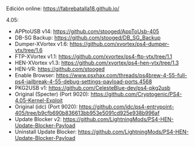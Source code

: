 Edición online: https://fabrebatalla18.github.io/

4.05:
- APPtoUSB v14: https://github.com/stooged/AppToUsb-405
- DB-SG Backup: https://github.com/stooged/DB_SG_Backup
- Dumper-XVortex v1.6: https://github.com/xvortex/ps4-dumper-vtx/tree/1.6
- FTP-XVortex v1.1: https://github.com/xvortex/ps4-ftp-vtx/tree/1.1
- HEN-XVortex v1.3: https://github.com/xvortex/ps4-hen-vtx/tree/1.3
- HEN-VR: https://github.com/stooged
- Enable Browser: https://www.psxhax.com/threads/ps4brew-4-55-full-ps4-jailbreak-4-55-debug-settings-payload-ports.4568
- PKG2USB v1: https://github.com/CelesteBlue-dev/ps4-pkg2usb
- Original (Specter) (Port 9020): https://github.com/Cryptogenic/PS4-4.05-Kernel-Exploit
- Original (idc) (Port 9020): https://github.com/idc/ps4-entrypoint-405/tree/b9cfb690b836613bb953e5091cd925e938b996af
- Update Blocker v2: https://github.com/LightningMods/PS4-HEN-Update-Blocker-Payload
- Uninstall Update Blocker: https://github.com/LightningMods/PS4-HEN-Update-Blocker-Payload

